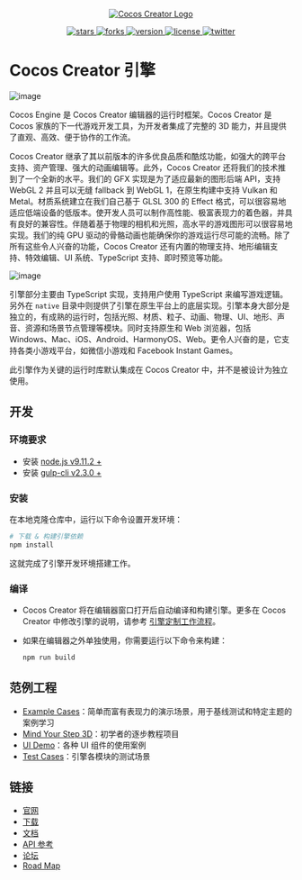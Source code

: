 <p align="center">
    <a href="https://www.cocos.com/">
        <img src="https://user-images.githubusercontent.com/1503156/112012067-d5cdf580-8b63-11eb-819a-1c32cf253b25.png"
             alt="Cocos Creator Logo">
    </a>
</p>
<p align="center">
    <a href="https://github.com/cocos/cocos-engine/stargazers">
        <img src="https://img.shields.io/github/stars/cocos/cocos-engine.svg?style=flat-square&colorB=4183c4"
             alt="stars">
    </a>
    <a href="https://github.com/cocos-creator/engine/network">
        <img src="https://img.shields.io/github/forks/cocos/cocos-engine.svg?style=flat-square&colorB=4183c4"
             alt="forks">
    </a>
    <a href="https://github.com/cocos-creator/engine/releases">
        <img src="https://img.shields.io/github/tag/cocos/cocos-engine.svg?label=version&style=flat-square&colorB=4183c4"
             alt="version">
    </a>
    <a href="./licenses/LICENSE">
        <img src="https://img.shields.io/badge/license-MIT-blue.svg?style=flat-square&colorB=4183c4"
             alt="license">
    </a>
    <a href="https://twitter.com/CocosEngine">
        <img src="https://img.shields.io/twitter/follow/CocosEngine.svg?logo=twitter&label=follow&style=flat-square&colorB=4183c4"
             alt="twitter">
    </a>
</p>

# Cocos Creator 引擎

![image](https://user-images.githubusercontent.com/1503156/111035862-53548000-8457-11eb-8e8b-52d854caf627.png)

Cocos Engine 是 Cocos Creator 编辑器的运行时框架。Cocos Creator 是 Cocos 家族的下一代游戏开发工具，为开发者集成了完整的 3D 能力，并且提供了直观、高效、便于协作的工作流。

Cocos Creator 继承了其以前版本的许多优良品质和酷炫功能，如强大的跨平台支持、资产管理、强大的动画编辑等。此外，Cocos Creator 还将我们的技术推到了一个全新的水平。我们的 GFX 实现是为了适应最新的图形后端 API，支持 WebGL 2 并且可以无缝 fallback 到 WebGL 1，在原生构建中支持 Vulkan 和 Metal。材质系统建立在我们自己基于 GLSL 300 的 Effect 格式，可以很容易地适应低端设备的低版本。使开发人员可以制作高性能、极富表现力的着色器，并具有良好的兼容性。伴随着基于物理的相机和光照，高水平的游戏图形可以很容易地实现。我们的纯 GPU 驱动的骨骼动画也能确保你的游戏运行尽可能的流畅。除了所有这些令人兴奋的功能，Cocos Creator 还有内置的物理支持、地形编辑支持、特效编辑、UI 系统、TypeScript 支持、即时预览等功能。

![image](https://user-images.githubusercontent.com/1503156/111037166-f27c7600-845d-11eb-988f-4c2c8b5c7321.png)

引擎部分主要由 TypeScript 实现，支持用户使用 TypeScript 来编写游戏逻辑。另外在 `native` 目录中则提供了引擎在原生平台上的底层实现。引擎本身大部分是独立的，有成熟的运行时，包括光照、材质、粒子、动画、物理、UI、地形、声音、资源和场景节点管理等模块。同时支持原生和 Web 浏览器，包括 Windows、Mac、iOS、Android、HarmonyOS、Web。更令人兴奋的是，它支持各类小游戏平台，如微信小游戏和 Facebook Instant Games。

此引擎作为关键的运行时库默认集成在 Cocos Creator 中，并不是被设计为独立使用。

## 开发

### 环境要求

- 安装 [node.js v9.11.2 +](https://nodejs.org/)
- 安装 [gulp-cli v2.3.0 +](https://github.com/gulpjs/gulp/tree/master/docs/getting-started)

### 安装

在本地克隆仓库中，运行以下命令设置开发环境：

```bash
# 下载 & 构建引擎依赖
npm install
```

这就完成了引擎开发环境搭建工作。

### 编译

- Cocos Creator 将在编辑器窗口打开后自动编译和构建引擎。更多在 Cocos Creator 中修改引擎的说明，请参考 [引擎定制工作流程](https://docs.cocos.com/creator/manual/zh/advanced-topics/engine-customization.html)。
- 如果在编辑器之外单独使用，你需要运行以下命令来构建：

  ```bash
  npm run build
  ```

## 范例工程

- [Example Cases](https://github.com/cocos/cocos-example-projects)：简单而富有表现力的演示场景，用于基线测试和特定主题的案例学习
- [Mind Your Step 3D](https://github.com/cocos/cocos-tutorial-mind-your-step)：初学者的逐步教程项目
- [UI Demo](https://github.com/cocos/cocos-example-ui)：各种 UI 组件的使用案例
- [Test Cases](https://github.com/cocos/cocos-test-projects)：引擎各模块的测试场景

## 链接

- [官网](https://www.cocos.com/products#CocosCreator)
- [下载](https://www.cocos.com/creator)
- [文档](https://docs.cocos.com/creator/manual/zh/)
- [API 参考](https://docs.cocos.com/creator/api/zh/)
- [论坛](http://forum.cocos.org/c/Creator)
- [Road Map](https://trello.com/b/JWVRRxMG/cocos-creator-roadmap)
